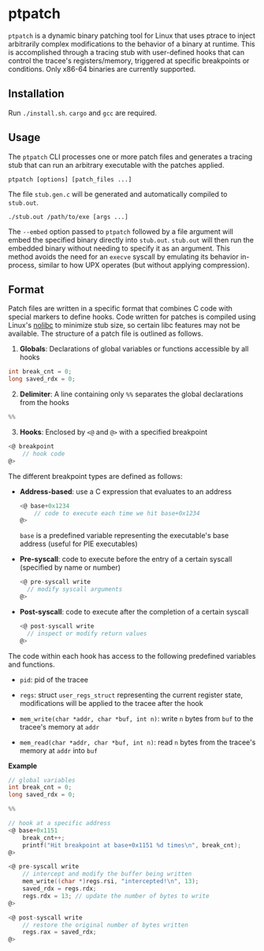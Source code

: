 # ptpatch
`ptpatch` is a dynamic binary patching tool for Linux that uses ptrace to inject arbitrarily complex modifications to the behavior of a binary at runtime. This is accomplished through a tracing stub with user-defined hooks that can control the tracee's registers/memory, triggered at specific breakpoints or conditions. Only x86-64 binaries are currently supported.

## Installation
Run `./install.sh`. `cargo` and `gcc` are required.

## Usage
The `ptpatch` CLI processes one or more patch files and generates a tracing stub that can run an arbitrary executable with the patches applied.

```
ptpatch [options] [patch_files ...]
```

The file `stub.gen.c` will be generated and automatically compiled to `stub.out`.

```
./stub.out /path/to/exe [args ...]
```

The `--embed` option passed to `ptpatch` followed by a file argument will embed the specified binary directly into `stub.out`. `stub.out` will then run the embedded binary without needing to specify it as an argument. This method avoids the need for an `execve` syscall by emulating its behavior in-process, similar to how UPX operates (but without applying compression).

## Format
Patch files are written in a specific format that combines C code with special markers to define hooks. Code written for patches is compiled using Linux's [nolibc](https://elixir.bootlin.com/linux/v6.10.9/source/tools/include/nolibc) to minimize stub size, so certain libc features may not be available. The structure of a patch file is outlined as follows.

1. **Globals**: Declarations of global variables or functions accessible by all hooks

 ```c
 int break_cnt = 0;
 long saved_rdx = 0;
 ```

2. **Delimiter**: A line containing only `%%` separates the global declarations from the hooks

 ```c
 %%
 ```

3. **Hooks**: Enclosed by `<@` and `@>` with a specified breakpoint

 ```c
 <@ breakpoint
     // hook code
 @>
 ```

The different breakpoint types are defined as follows:

- **Address-based**: use a C expression that evaluates to an address
    ```c
    <@ base+0x1234
        // code to execute each time we hit base+0x1234
    @>
    ```
    `base` is a predefined variable representing the executable's base address (useful for PIE executables)

- **Pre-syscall**: code to execute before the entry of a certain syscall (specified by name or number)
    ```c
    <@ pre-syscall write
      // modify syscall arguments
    @>
    ```

- **Post-syscall**: code to execute after the completion of a certain syscall
    ```c
    <@ post-syscall write
      // inspect or modify return values
    @>
    ```

The code within each hook has access to the following predefined variables and functions.

- `pid`: pid of the tracee

- `regs`: struct `user_regs_struct` representing the current register state, modifications will be applied to the tracee after the hook

- `mem_write(char *addr, char *buf, int n)`: write `n` bytes from `buf` to the tracee's memory at `addr`

- `mem_read(char *addr, char *buf, int n)`: read `n` bytes from the tracee's memory at `addr` into `buf`

**Example**
```c
// global variables
int break_cnt = 0;
long saved_rdx = 0;

%%

// hook at a specific address
<@ base+0x1151
    break_cnt++;
    printf("Hit breakpoint at base+0x1151 %d times\n", break_cnt);
@>

<@ pre-syscall write
    // intercept and modify the buffer being written
    mem_write((char *)regs.rsi, "intercepted!\n", 13);
    saved_rdx = regs.rdx;
    regs.rdx = 13; // update the number of bytes to write
@>

<@ post-syscall write
    // restore the original number of bytes written
    regs.rax = saved_rdx;
@>
```
